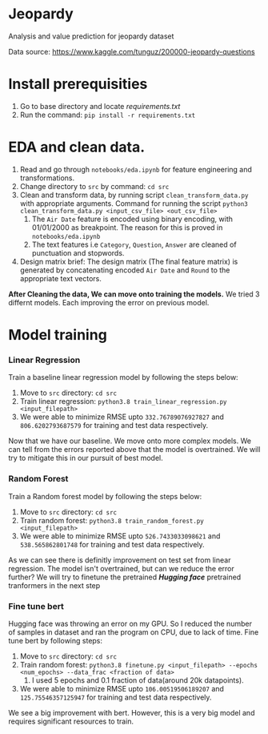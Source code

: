 # Jeopardy
Analysis and value prediction for jeopardy dataset


Data source: https://www.kaggle.com/tunguz/200000-jeopardy-questions

# Install prerequisities
1. Go to base directory and locate *requirements.txt*
2. Run the command: `pip install -r requirements.txt`

# EDA and clean data.
1. Read and go through `notebooks/eda.ipynb` for feature engineering and transformations.
2. Change directory to `src` by command: `cd src`
3. Clean and transform data, by running script `clean_transform_data.py` with appropriate arguments. Command for running the script `python3 clean_transform_data.py <input_csv_file> <out_csv_file>`
	1. The `Air Date` feature is encoded using binary encoding, with 01/01/2000 as breakpoint. The reason for this is proved in `notebooks/eda.ipynb` 
	2. The text features i.e `Category`, `Question`, `Answer` are cleaned of punctuation and stopwords.
4. Design matrix brief: The design matrix (The final feature matrix) is generated by concatenating encoded `Air Date` and `Round` to the appropriate text vectors.

**After Cleaning the data, We can move onto training the models.**
We tried 3 differnt models. Each improving the error on previous model. 

# Model training
### Linear Regression
Train a baseline linear regression model by following the steps below:
1. Move to `src` directory: `cd src` 
2. Train linear regression: `python3.8 train_linear_regression.py <input_filepath>`
3. We were able to minimize RMSE upto `332.76789076927827` and `806.6202793687579` for training and test data respectively.

Now that we have our baseline. We move onto more complex models. We can tell from the errors reported above that the model is overtrained. We will try to mitigate this in our pursuit of best model.

### Random Forest
Train a Random forest model by following the steps below:
1. Move to `src` directory: `cd src` 
2. Train random forest: `python3.8 train_random_forest.py <input_filepath>`
3. We were able to minimize RMSE upto `526.7433033098621` and `538.565862801748` for training and test data respectively.

As we can see there is definitly improvement on test set from linear regression. The model isn't overtrained, but can we reduce the error further? We will try to finetune the pretrained ***Hugging face*** pretrained tranformers in the next step

### Fine tune bert
Hugging face was throwing an error on my GPU. So I reduced the number of samples in dataset and ran the program on CPU, due to lack of time.
Fine tune bert by following steps:
1. Move to `src` directory: `cd src` 
2. Train random forest: `python3.8 finetune.py <input_filepath> --epochs <num_epochs> --data_frac <fraction of data>`
	1. I used 5 epochs and 0.1 fraction of data(around 20k datapoints).
3. We were able to minimize RMSE upto `106.00519506189207` and `125.75546357125947` for training and test data respectively.

We see a big improvement with bert. However, this is a very big model and requires significant resources to train.